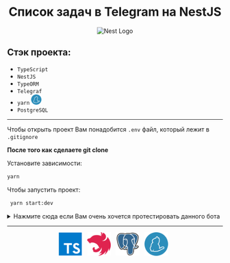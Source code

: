 <h1 align='center'>Список задач в Telegram на NestJS</h1>
<p align="center">
<img src="https://nestjs.com/img/logo-small.svg" width="100" alt="Nest Logo" />
</p>
<h2>Стэк проекта:</h2>

- `TypeScript`
- `NestJS`
- `TypeORM`
- `Telegraf`
- `yarn` <img src="https://github.com/devicons/devicon/blob/master/icons/yarn/yarn-original.svg" width="24" alt="Yarn Logo" />
- `PostgreSQL`

---



Чтобы открыть проект Вам понадобится `.env` файл, который лежит в `.gitignore`

</details>

<b>После того как сделаете git clone</b>

Установите зависимости:

```bash
yarn
```

Чтобы запустить проект:

```bash
 yarn start:dev
```

<details><summary>Нажмите сюда если Вам очень хочется протестировать данного бота</summary>

- Установите <a href='https://www.postgresql.org/download/'>PostgreSQL</a>
- Установите <a href='https://www.pgadmin.org/download/'>pgAdmin 4</a>
- Чтобы получить `.env` файл напишите мне в Telegram:
<a href="https://t.me/kasperrr123" align="left">
<img src="https://img.shields.io/badge/Telegram-0a0c10?style=for-the-badge&logo=telegram&logoColor=white" alt="tg">
</a>
</details>

---

<div align="center">
<img src="https://github.com/devicons/devicon/blob/master/icons/typescript/typescript-original.svg" width="55" alt="typescript" /> &nbsp;
<img src="https://github.com/devicons/devicon/blob/master/icons/nestjs/nestjs-plain.svg" width="55" alt="nestjs" /> &nbsp;
<img src="https://github.com/devicons/devicon/blob/master/icons/postgresql/postgresql-original.svg" width="55" alt="postgresql" /> &nbsp;
<img src="https://github.com/devicons/devicon/blob/master/icons/yarn/yarn-original.svg" width="55" alt="yarn" /> &nbsp;
</div>

